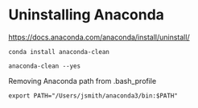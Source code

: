 # Uninstalling Anaconda #

https://docs.anaconda.com/anaconda/install/uninstall/

```
conda install anaconda-clean
```

```
anaconda-clean --yes
```

Removing Anaconda path from .bash_profile

```
export PATH="/Users/jsmith/anaconda3/bin:$PATH"
```

